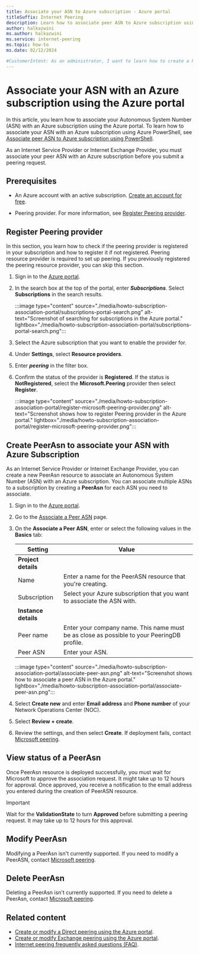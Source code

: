 ```yaml
---
title: Associate your ASN to Azure subscription - Azure portal
titleSuffix: Internet Peering
description: Learn how to associate peer ASN to Azure subscription using the Azure portal.
author: halkazwini
ms.author: halkazwini
ms.service: internet-peering
ms.topic: how-to
ms.date: 02/12/2024

#CustomerIntent: As an administrator, I want to learn how to create a PeerASN resource so I can associate my peer ASN to Azure subscription and submit peering requests.
---
```


# Associate your ASN with an Azure subscription using the Azure portal

In this article, you learn how to associate your Autonomous System Number (ASN) with an Azure subscription using the Azure portal. To learn how to associate your ASN with an Azure subscription using Azure PowerShell, see [Associate peer ASN to Azure subscription using PowerShell](howto-subscription-association-powershell.md).

As an Internet Service Provider or Internet Exchange Provider, you must associate your peer ASN with an Azure subscription before you submit a peering request.

## Prerequisites

- An Azure account with an active subscription. [Create an account for free](https://azure.microsoft.com/free/?WT.mc_id=A261C142F).

- Peering provider. For more information, see [Register Peering provider](#register-peering-provider).

## Register Peering provider

In this section, you learn how to check if the peering provider is registered in your subscription and how to register it if not registered. Peering resource provider is required to set up peering. If you previously registered the peering resource provider, you can skip this section.

1. Sign in to the [Azure portal](https://portal.azure.com).

1. In the search box at the top of the portal, enter ***Subscriptions***. Select **Subscriptions** in the search results.

    :::image type="content" source="./media/howto-subscription-association-portal/subscriptions-portal-search.png" alt-text="Screenshot of searching for subscriptions in the Azure portal." lightbox="./media/howto-subscription-association-portal/subscriptions-portal-search.png":::

1. Select the Azure subscription that you want to enable the provider for.

1. Under **Settings**, select **Resource providers**.

1. Enter ***peering*** in the filter box.

1. Confirm the status of the provider is **Registered**. If the status is **NotRegistered**, select the **Microsoft.Peering** provider then select **Register**.

    :::image type="content" source="./media/howto-subscription-association-portal/register-microsoft-peering-provider.png" alt-text="Screenshot shows how to register Peering provider in the Azure portal." lightbox="./media/howto-subscription-association-portal/register-microsoft-peering-provider.png":::

## Create PeerAsn to associate your ASN with Azure Subscription

As an Internet Service Provider or Internet Exchange Provider, you can create a new PeerAsn resource to associate an Autonomous System Number (ASN) with an Azure subscription. You can associate multiple ASNs to a subscription by creating a **PeerAsn** for each ASN you need to associate.

1. Sign in to the [Azure portal](https://portal.azure.com).

1. Go to the [Associate a Peer ASN](https://go.microsoft.com/fwlink/?linkid=2129592) page.

1. On the **Associate a Peer ASN**, enter or select the following values in the **Basics** tab:

    | Setting | Value |
    | --- | --- |
    | **Project details** |  |
    | Name | Enter a name for the PeerASN resource that you're creating. |
    | Subscription | Select your Azure subscription that you want to associate the ASN with. |
    | **Instance details** |  |
    | Peer name | Enter your company name. This name must be as close as possible to your PeeringDB profile. |
    | Peer ASN | Enter your ASN. |

    :::image type="content" source="./media/howto-subscription-association-portal/associate-peer-asn.png" alt-text="Screenshot shows how to associate a peer ASN in the Azure portal." lightbox="./media/howto-subscription-association-portal/associate-peer-asn.png":::

1. Select **Create new** and enter **Email address** and **Phone number** of your Network Operations Center (NOC).

1. Select **Review + create**.

1. Review the settings, and then select **Create**. If deployment fails, contact [Microsoft peering](mailto:peering@microsoft.com).

## View status of a PeerAsn

Once PeerAsn resource is deployed successfully, you must wait for Microsoft to approve the association request. It might take up to 12 hours for approval. Once approved, you receive a notification to the email address you entered during the creation of PeerASN resource.

> [!IMPORTANT]
> Wait for the **ValidationState** to turn **Approved** before submitting a peering request. It may take up to 12 hours for this approval.

## Modify PeerAsn

Modifying a PeerAsn isn't currently supported. If you need to modify a PeerASN, contact [Microsoft peering](mailto:peering@microsoft.com).

## Delete PeerAsn

Deleting a PeerAsn isn't currently supported. If you need to delete a PeerAsn, contact [Microsoft peering](mailto:peering@microsoft.com).

## Related content

- [Create or modify a Direct peering using the Azure portal](howto-direct-portal.md).
- [Create or modify Exchange peering using the Azure portal](howto-exchange-portal.md).
- [Internet peering frequently asked questions (FAQ)](faqs.md).